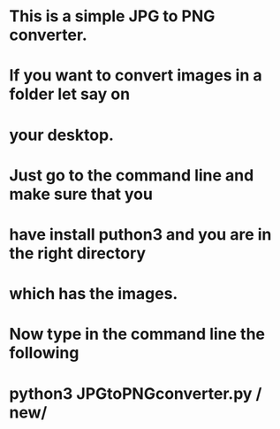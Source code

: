 # This is a simple JPG to PNG converter.

# If you want to convert images in a folder let say on 
# your desktop.

# Just go to the command line and make sure that you
# have install puthon3 and you are in the right directory
# which has the images.

# Now type in the command line the following 
# python3 JPGtoPNGconverter.py <JPGimagesFolder>/ new/
